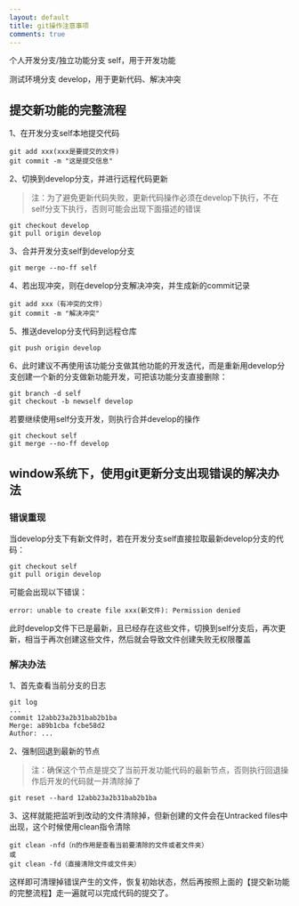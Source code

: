 ```yaml
---
layout: default
title: git操作注意事项
comments: true
---
```

个人开发分支/独立功能分支 self，用于开发功能

测试环境分支 develop，用于更新代码、解决冲突


## 提交新功能的完整流程
1、在开发分支self本地提交代码

```
git add xxx(xxx是要提交的文件)
git commit -m "这是提交信息"
```

2、切换到develop分支，并进行远程代码更新
>注：为了避免更新代码失败，更新代码操作必须在develop下执行，不在self分支下执行，否则可能会出现下面描述的错误


```
git checkout develop
git pull origin develop
```

3、合并开发分支self到develop分支

```
git merge --no-ff self
```

4、若出现冲突，则在develop分支解决冲突，并生成新的commit记录

```
git add xxx（有冲突的文件）
git commit -m "解决冲突"
```

5、推送develop分支代码到远程仓库

```
git push origin develop
```

6、此时建议不再使用该功能分支做其他功能的开发迭代，而是重新用develop分支创建一个新的分支做新功能开发，可把该功能分支直接删除：

```
git branch -d self
git checkout -b newself develop
```
若要继续使用self分支开发，则执行合并develop的操作

```
git checkout self
git merge --no-ff develop
```

## window系统下，使用git更新分支出现错误的解决办法

### 错误重现

当develop分支下有新文件时，若在开发分支self直接拉取最新develop分支的代码：

```
git checkout self
git pull origin develop
```
可能会出现以下错误：

```
error: unable to create file xxx(新文件): Permission denied
```

此时develop文件下已是最新，且已经存在这些文件，切换到self分支后，再次更新，相当于再次创建这些文件，然后就会导致文件创建失败无权限覆盖

### 解决办法

1、首先查看当前分支的日志

```
git log
...
commit 12abb23a2b31bab2b1ba
Merge: a89b1cba fcbe58d2
Author: ...

```
2、强制回退到最新的节点
>注：确保这个节点是提交了当前开发功能代码的最新节点，否则执行回退操作后开发的代码就一并清除掉了


```
git reset --hard 12abb23a2b31bab2b1ba
```

3、这样就能把监听到改动的文件清除掉，但新创建的文件会在Untracked files中出现，这个时候使用clean指令清除

```
git clean -nfd（n的作用是查看当前要清除的文件或者文件夹）
或
git clean -fd（直接清除文件或文件夹）
```

这样即可清理掉错误产生的文件，恢复初始状态，然后再按照上面的【提交新功能的完整流程】走一遍就可以完成代码的提交了。

